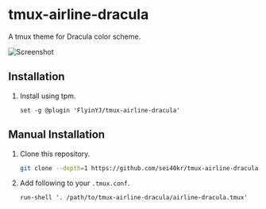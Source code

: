 # tmux-airline-dracula

A tmux theme for Dracula color scheme.

![Screenshot](https://raw.githubusercontent.com/sei40kr/tmux-airline-dracula/master/screenshot.png)

## Installation

1. Install using tpm.

    ```tmux
    set -g @plugin 'FlyinYJ/tmux-airline-dracula'
    ```

## Manual Installation

1. Clone this repository.

    ```sh
    git clone --depth=1 https://github.com/sei40kr/tmux-airline-dracula.git
    ```

1. Add following to your `.tmux.conf`.

    ```tmux
    run-shell '. /path/to/tmux-airline-dracula/airline-dracula.tmux'
    ```

